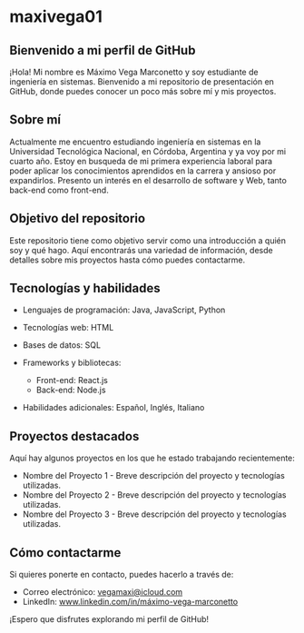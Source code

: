 # maxivega01

## Bienvenido a mi perfil de GitHub

¡Hola! Mi nombre es Máximo Vega Marconetto y soy estudiante de ingeniería en sistemas. Bienvenido a mi repositorio de presentación en GitHub, donde puedes conocer un poco más sobre mí y mis proyectos.

## Sobre mí

Actualmente me encuentro estudiando ingeniería en sistemas en la Universidad Tecnológica Nacional, en Córdoba, Argentina y ya voy por mi cuarto año. 
Estoy en busqueda de mi primera experiencia laboral para poder aplicar los conocimientos aprendidos en la carrera y ansioso por expandirlos. Presento un interés en el desarrollo de software y Web, tanto back-end como front-end.

## Objetivo del repositorio

Este repositorio tiene como objetivo servir como una introducción a quién soy y qué hago. Aquí encontrarás una variedad de información, desde detalles sobre mis proyectos hasta cómo puedes contactarme.

## Tecnologías y habilidades

- Lenguajes de programación: Java, JavaScript, Python
- Tecnologías web: HTML
- Bases de datos: SQL
- Frameworks y bibliotecas:
  - Front-end: React.js
  - Back-end: Node.js

- Habilidades adicionales: Español, Inglés, Italiano

## Proyectos destacados

Aquí hay algunos proyectos en los que he estado trabajando recientemente:

- Nombre del Proyecto 1 - Breve descripción del proyecto y tecnologías utilizadas.
- Nombre del Proyecto 2 - Breve descripción del proyecto y tecnologías utilizadas.
- Nombre del Proyecto 3 - Breve descripción del proyecto y tecnologías utilizadas.

## Cómo contactarme

Si quieres ponerte en contacto, puedes hacerlo a través de:

- Correo electrónico: vegamaxi@icloud.com
- LinkedIn: www.linkedin.com/in/máximo-vega-marconetto

¡Espero que disfrutes explorando mi perfil de GitHub!
